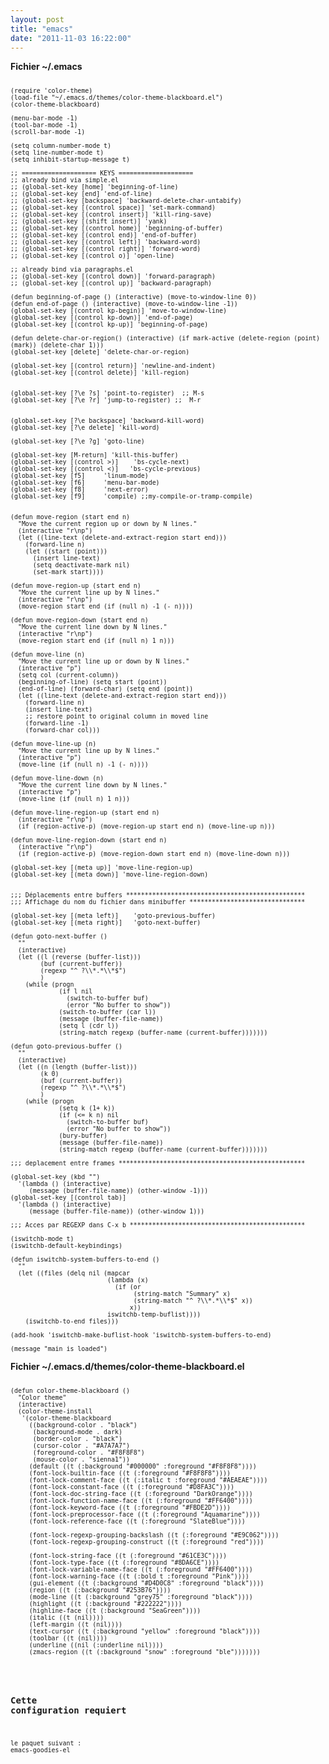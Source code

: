 ```yaml
---
layout: post
title: "emacs"
date: "2011-11-03 16:22:00"
---
```

<span style="font-weight: bold;">Fichier ~/.emacs</span>

<code></code>
<pre><code><small>
(require 'color-theme)
(load-file "~/.emacs.d/themes/color-theme-blackboard.el")
(color-theme-blackboard) 

(menu-bar-mode -1)
(tool-bar-mode -1)
(scroll-bar-mode -1)

(setq column-number-mode t)
(setq line-number-mode t)
(setq inhibit-startup-message t)

;; ==================== KEYS ====================
;; already bind via simple.el
;; (global-set-key [home] 'beginning-of-line)
;; (global-set-key [end] 'end-of-line) 
;; (global-set-key [backspace] 'backward-delete-char-untabify)
;; (global-set-key [(control space)] 'set-mark-command)
;; (global-set-key [(control insert)] 'kill-ring-save)
;; (global-set-key [(shift insert)] 'yank)
;; (global-set-key [(control home)] 'beginning-of-buffer)
;; (global-set-key [(control end)] 'end-of-buffer)
;; (global-set-key [(control left)] 'backward-word)
;; (global-set-key [(control right)] 'forward-word)
;; (global-set-key [(control o)] 'open-line)

;; already bind via paragraphs.el
;; (global-set-key [(control down)] 'forward-paragraph)
;; (global-set-key [(control up)] 'backward-paragraph)

(defun beginning-of-page () (interactive) (move-to-window-line 0))
(defun end-of-page () (interactive) (move-to-window-line -1))
(global-set-key [(control kp-begin)] 'move-to-window-line)
(global-set-key [(control kp-down)] 'end-of-page)
(global-set-key [(control kp-up)] 'beginning-of-page)

(defun delete-char-or-region() (interactive) (if mark-active (delete-region (point) (mark)) (delete-char 1)))
(global-set-key [delete] 'delete-char-or-region)

(global-set-key [(control return)] 'newline-and-indent)
(global-set-key [(control delete)] 'kill-region)


(global-set-key [?\e ?s] 'point-to-register)  ;; M-s
(global-set-key [?\e ?r] 'jump-to-register) ;;  M-r


(global-set-key [?\e backspace] 'backward-kill-word)
(global-set-key [?\e delete] 'kill-word)

(global-set-key [?\e ?g] 'goto-line)

(global-set-key [M-return] 'kill-this-buffer)
(global-set-key [(control &gt;)]    'bs-cycle-next)
(global-set-key [(control &lt;)]   'bs-cycle-previous)
(global-set-key [f5]     'linum-mode)
(global-set-key [f6]     'menu-bar-mode)
(global-set-key [f8]     'next-error)
(global-set-key [f9]     'compile) ;;my-compile-or-tramp-compile)


(defun move-region (start end n)
  "Move the current region up or down by N lines."
  (interactive "r\np")
  (let ((line-text (delete-and-extract-region start end)))
    (forward-line n)
    (let ((start (point)))
      (insert line-text)
      (setq deactivate-mark nil)
      (set-mark start))))

(defun move-region-up (start end n)
  "Move the current line up by N lines."
  (interactive "r\np")
  (move-region start end (if (null n) -1 (- n))))

(defun move-region-down (start end n)
  "Move the current line down by N lines."
  (interactive "r\np")
  (move-region start end (if (null n) 1 n)))

(defun move-line (n)
  "Move the current line up or down by N lines."
  (interactive "p")
  (setq col (current-column))
  (beginning-of-line) (setq start (point))
  (end-of-line) (forward-char) (setq end (point))
  (let ((line-text (delete-and-extract-region start end)))
    (forward-line n)
    (insert line-text)
    ;; restore point to original column in moved line
    (forward-line -1)
    (forward-char col)))

(defun move-line-up (n)
  "Move the current line up by N lines."
  (interactive "p")
  (move-line (if (null n) -1 (- n))))

(defun move-line-down (n)
  "Move the current line down by N lines."
  (interactive "p")
  (move-line (if (null n) 1 n)))

(defun move-line-region-up (start end n)
  (interactive "r\np")
  (if (region-active-p) (move-region-up start end n) (move-line-up n)))

(defun move-line-region-down (start end n)
  (interactive "r\np")
  (if (region-active-p) (move-region-down start end n) (move-line-down n)))

(global-set-key [(meta up)] 'move-line-region-up)
(global-set-key [(meta down)] 'move-line-region-down)


;;; Déplacements entre buffers ************************************************
;;; Affichage du nom du fichier dans minibuffer *******************************

(global-set-key [(meta left)]    'goto-previous-buffer)
(global-set-key [(meta right)]   'goto-next-buffer)

(defun goto-next-buffer ()
  ""
  (interactive)
  (let ((l (reverse (buffer-list)))
        (buf (current-buffer))
        (regexp "^ ?\\*.*\\*$")
        )
    (while (progn
             (if l nil
               (switch-to-buffer buf)
               (error "No buffer to show"))
             (switch-to-buffer (car l))
             (message (buffer-file-name))
             (setq l (cdr l))
             (string-match regexp (buffer-name (current-buffer)))))))

(defun goto-previous-buffer ()
  ""
  (interactive)
  (let ((n (length (buffer-list)))
        (k 0)
        (buf (current-buffer))
        (regexp "^ ?\\*.*\\*$")
        )
    (while (progn
             (setq k (1+ k))
             (if (&lt;= k n) nil
               (switch-to-buffer buf)
               (error "No buffer to show"))
             (bury-buffer)
             (message (buffer-file-name))
             (string-match regexp (buffer-name (current-buffer)))))))

;;; deplacement entre frames **************************************************

(global-set-key (kbd "<c -s-iso-lefttab="-s-iso-lefttab">")
  '(lambda () (interactive)
     (message (buffer-file-name)) (other-window -1)))
(global-set-key [(control tab)]
  '(lambda () (interactive)
     (message (buffer-file-name)) (other-window 1)))

;;; Acces par REGEXP dans C-x b ***********************************************

(iswitchb-mode t)
(iswitchb-default-keybindings)

(defun iswitchb-system-buffers-to-end ()
  ""
  (let ((files (delq nil (mapcar 
                          (lambda (x) 
                            (if (or 
                                 (string-match "Summary" x)
                                 (string-match "^ ?\\*.*\\*$" x))
                                x))
                          iswitchb-temp-buflist))))
    (iswitchb-to-end files)))

(add-hook 'iswitchb-make-buflist-hook 'iswitchb-system-buffers-to-end)

(message "main is loaded")</c></small></code></pre>

<span style="font-weight: bold;">Fichier ~/.emacs.d/themes/color-theme-blackboard.el</span>

<code></code>
<pre><code><small>
(defun color-theme-blackboard ()
  "Color theme"
  (interactive)
  (color-theme-install
   '(color-theme-blackboard
     ((background-color . "black")
      (background-mode . dark)
      (border-color . "black")
      (cursor-color . "#A7A7A7")
      (foreground-color . "#F8F8F8")
      (mouse-color . "sienna1"))
     (default ((t (:background "#000000" :foreground "#F8F8F8"))))
     (font-lock-builtin-face ((t (:foreground "#F8F8F8"))))
     (font-lock-comment-face ((t (:italic t :foreground "#AEAEAE"))))
     (font-lock-constant-face ((t (:foreground "#D8FA3C"))))
     (font-lock-doc-string-face ((t (:foreground "DarkOrange"))))
     (font-lock-function-name-face ((t (:foreground "#FF6400"))))
     (font-lock-keyword-face ((t (:foreground "#FBDE2D"))))
     (font-lock-preprocessor-face ((t (:foreground "Aquamarine"))))
     (font-lock-reference-face ((t (:foreground "SlateBlue"))))

     (font-lock-regexp-grouping-backslash ((t (:foreground "#E9C062"))))
     (font-lock-regexp-grouping-construct ((t (:foreground "red"))))

     (font-lock-string-face ((t (:foreground "#61CE3C"))))
     (font-lock-type-face ((t (:foreground "#8DA6CE"))))
     (font-lock-variable-name-face ((t (:foreground "#FF6400"))))
     (font-lock-warning-face ((t (:bold t :foreground "Pink"))))
     (gui-element ((t (:background "#D4D0C8" :foreground "black"))))
     (region ((t (:background "#253B76"))))
     (mode-line ((t (:background "grey75" :foreground "black"))))
     (highlight ((t (:background "#222222"))))
     (highline-face ((t (:background "SeaGreen"))))
     (italic ((t (nil))))
     (left-margin ((t (nil))))
     (text-cursor ((t (:background "yellow" :foreground "black"))))
     (toolbar ((t (nil))))
     (underline ((nil (:underline nil))))
     (zmacs-region ((t (:background "snow" :foreground "ble")))))))</small></code></pre><pre><code><small>
</small></code></pre><pre><span style="font-weight: bold;">Cette configuration requiert  </span></pre><pre><code><small>
</small></code></pre><pre><code><small>le paquet suivant : emacs-goodies-el</small></code></pre>
